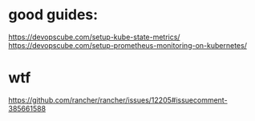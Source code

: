 # good guides:

https://devopscube.com/setup-kube-state-metrics/
https://devopscube.com/setup-prometheus-monitoring-on-kubernetes/

# wtf

https://github.com/rancher/rancher/issues/12205#issuecomment-385661588
